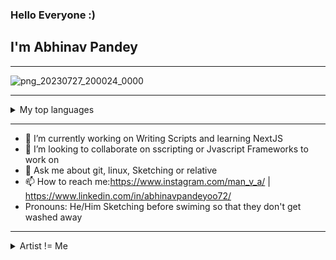 ### Hello Everyone :) 
## I'm Abhinav Pandey
---
![png_20230727_200024_0000](https://github.com/zemgeez/zemgeez/assets/120195338/43a63499-39b2-41e0-b45f-d101e44a72c7)

----

<details>
<summary>My top languages</summary>

| Rank | Languages |
|-----:|-----------|
|     1| Python    |
|     2| Javascript|
|     3| C++       |
|     4| Linux     |

</details>

----




- 🔭 I’m currently working on Writing Scripts and learning NextJS
- 👯 I’m looking to collaborate on sscripting or Jvascript Frameworks to work on
- 💬 Ask me about git, linux, Sketching or relative
- 📫 How to reach me:https://www.instagram.com/man_v_a/ | https://www.linkedin.com/in/abhinavpandeyoo72/
- Pronouns: He/Him
Sketching before swiming so that they don't get washed away

---
<details>
<summary>Artist != Me</summary>
  <picture>
  <source media="(prefers-color-scheme: dark)" srcset="https://github.com/zemgeez/zemgeez/assets/120195338/f9e87d88-0ff3-4ec4-bea0-a8542d61e001">
  <source media="(prefers-color-scheme: light)" srcset="https://user-images.githubusercontent.com/25423296/163456779-a8556205-d0a5-45e2-ac17-42d089e3c3f8.png">
  <img alt="Shows an illustrated sun in light mode and a moon with stars in dark mode." src="https://user-images.githubusercontent.com/25423296/163456779-a8556205-d0a5-45e2-ac17-42d089e3c3f8.png">
</picture>




</details>


